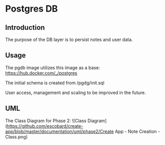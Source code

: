# Postgres DB

## Introduction

The purpose of the DB layer is to persist notes and user data.

## Usage

The pgdb image utilizes this image as a base: https://hub.docker.com/_/postgres

The initial schema is created from /pgdg/init.sql

User access, management and scaling to be improved in the future.

## UML

The Class Diagram for Phase 2: ![Class Diagram](https://github.com/escobard/create-app/blob/master/documentation/uml/phase2/Create App - Note Creation - Class.png)
